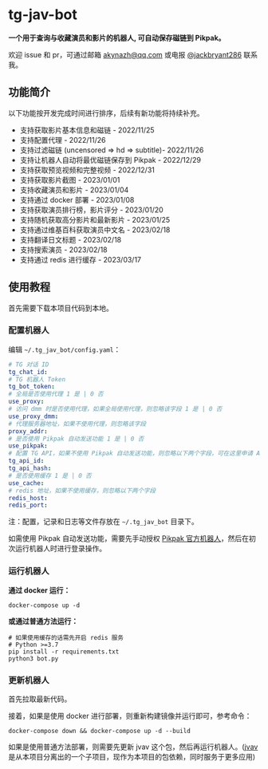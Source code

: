 # tg-jav-bot

**一个用于查询与收藏演员和影片的机器人, 可自动保存磁链到 Pikpak。**

欢迎 issue 和 pr，可通过邮箱 [akynazh@qq.com](mailto://akynazh@qq.com) 或电报 [@jackbryant286](https://t.me/jackbryant286) 联系我。

## 功能简介

以下功能按开发完成时间进行排序，后续有新功能将持续补充。

- 支持获取影片基本信息和磁链 - 2022/11/25
- 支持配置代理 - 2022/11/26
- 支持过滤磁链 (uncensored => hd => subtitle)- 2022/11/26
- 支持让机器人自动将最优磁链保存到 Pikpak - 2022/12/29
- 支持获取预览视频和完整视频 - 2022/12/31
- 支持获取影片截图 - 2023/01/01
- 支持收藏演员和影片 - 2023/01/04
- 支持通过 docker 部署 - 2023/01/08
- 支持获取演员排行榜，影片评分 - 2023/01/20
- 支持随机获取高分影片和最新影片 - 2023/01/25
- 支持通过维基百科获取演员中文名 - 2023/02/18
- 支持翻译日文标题 - 2023/02/18
- 支持搜索演员 - 2023/02/18
- 支持通过 redis 进行缓存 - 2023/03/17

## 使用教程

首先需要下载本项目代码到本地。

### 配置机器人

编辑 `~/.tg_jav_bot/config.yaml`：

```yaml
# TG 对话 ID
tg_chat_id: 
# TG 机器人 Token
tg_bot_token: 
# 全局是否使用代理 1 是 | 0 否
use_proxy: 
# 访问 dmm 时是否使用代理，如果全局使用代理，则忽略该字段 1 是 | 0 否
use_proxy_dmm: 
# 代理服务器地址，如果不使用代理，则忽略该字段
proxy_addr: 
# 是否使用 Pikpak 自动发送功能 1 是 | 0 否
use_pikpak: 
# 配置 TG API，如果不使用 Pikpak 自动发送功能，则忽略以下两个字段，可在这里申请 API: https://my.telegram.org/apps
tg_api_id: 
tg_api_hash: 
# 是否使用缓存 1 是 | 0 否
use_cache: 
# redis 地址，如果不使用缓存，则忽略以下两个字段
redis_host: 
redis_port: 
```

注：配置，记录和日志等文件存放在 `~/.tg_jav_bot` 目录下。

如需使用 Pikpak 自动发送功能，需要先手动授权 [Pikpak 官方机器人](https://t.me/PikPak6_Bot)，然后在初次运行机器人时进行登录操作。

### 运行机器人

**通过 docker 运行：**

```
docker-compose up -d
```

**或通过普通方法运行：**

```
# 如果使用缓存的话需先开启 redis 服务
# Python >=3.7
pip install -r requirements.txt
python3 bot.py
```

### 更新机器人

首先拉取最新代码。

接着，如果是使用 docker 进行部署，则重新构建镜像并运行即可，参考命令：

```
docker-compose down && docker-compose up -d --build
```

如果是使用普通方法部署，则需要先更新 jvav 这个包，然后再运行机器人。([jvav](https://github.com/akynazh/jvav) 是从本项目分离出的一个子项目，现作为本项目的包依赖，同时服务于更多应用)